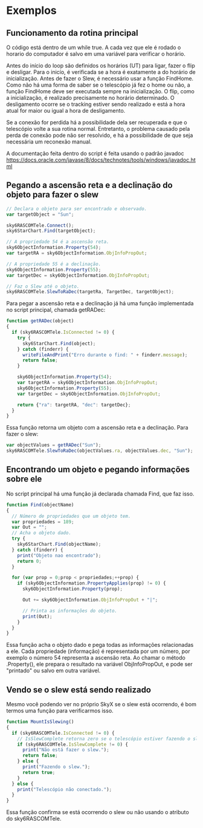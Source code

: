 # Exemplos

## Funcionamento da rotina principal

O código está dentro de um while true. A cada vez que ele é rodado o horario do computador é salvo em uma variável para verificar o horário.

Antes do início do loop são definidos os horários (UT) para ligar, fazer o flip e desligar.
Para o inicío, é verificada se a hora é exatamente a do horário de inicialização. Antes de fazer o Slew, é necessário usar a função FindHome. Como não há uma forma de saber se o telescópio já fez o home ou não, a função FindHome deve ser executada sempre na inicialização.
O flip, como a inicialização, é realizado precisamente no horário determinado.
O desligamento ocorre se o tracking estiver sendo realizado e está a hora atual for maior ou igual a hora de desligamento.

Se a conexão for perdida há a possibilidade dela ser recuperada e que o telescópio volte a sua rotina normal. Entretanto, o problema causado pela perda de conexão pode não ser resolvido, e há a possibilidade de que seja necessária um reconexão manual.

A documentação feita dentro do script é feita usando o padrão javadoc <https://docs.oracle.com/javase/8/docs/technotes/tools/windows/javadoc.html>

## Pegando a ascensão reta e a declinação do objeto para fazer o slew

```javascript
// Declara o objeto para ser encontrado e observado.
var targetObject = "Sun";

sky6RASCOMTele.Connect();
sky6StarChart.Find(targetObject);

// A propriedade 54 é a ascensão reta.
sky6ObjectInformation.Property(54);
var targetRA = sky6ObjectInformation.ObjInfoPropOut;

// A propriedade 55 é a declinação.
sky6ObjectInformation.Property(55);
var targetDec = sky6ObjectInformation.ObjInfoPropOut;

// Faz o Slew até o objeto.
sky6RASCOMTele.SlewToRaDec(targetRa, TargetDec, targetObject);
```

Para pegar a ascensão reta e a declinação já há uma função implementada no script principal, chamada getRADec:

```javascript
function getRADec(object)
{
  if (sky6RASCOMTele.IsConnected != 0) {
    try {
      sky6StarChart.Find(object);
    } catch (finderr) {
      writeFileAndPrint("Erro durante o find: " + finderr.message);
      return false;
    }

    sky6ObjectInformation.Property(54);
    var targetRA = sky6ObjectInformation.ObjInfoPropOut;
    sky6ObjectInformation.Property(55);
    var targetDec = sky6ObjectInformation.ObjInfoPropOut;

    return {"ra": targetRA, "dec": targetDec};
  }
}
```

Essa função retorna um objeto com a ascensão reta e a declinação. Para fazer o slew:

```javascript
var objectValues = getRADec("Sun");
sky6RASCOMTele.SlewToRaDec(objectValues.ra, objectValues.dec, "Sun");
```

## Encontrando um objeto e pegando informações sobre ele

No script principal há uma função já declarada chamada Find, que faz isso.

```javascript
function Find(objectName)
{
  // Número de propriedades que um objeto tem.
  var propriedades = 189;
  var Out = "";
  // Acha o objeto dado.
  try {
    sky6StarChart.Find(objectName);
  } catch (finderr) {
    print("Objeto nao encontrado");
    return 0;
  }

  for (var prop = 0;prop < propriedades;++prop) {
    if (sky6ObjectInformation.PropertyApplies(prop) != 0) {
      sky6ObjectInformation.Property(prop);

      Out += sky6ObjectInformation.ObjInfoPropOut + "|";

      // Printa as informações do objeto.
      print(Out);
    }
  }
}
```

Essa função acha o objeto dado e pega todas as informações relacionadas a ele. Cada propriedade (informação) é representada por um número, por exemplo o número 54 representa a ascensão reta. Ao chamar o método .Property(), ele prepara o resultado na variável ObjInfoPropOut, e pode ser "printado" ou salvo em outra variável.

## Vendo se o slew está sendo realizado

Mesmo você podendo ver no próprio SkyX se o slew está ocorrendo, é bom termos uma função para verificarmos isso.

```javascript
function MountIsSlewing()
{
  if (sky6RASCOMTele.IsConnected != 0) {
    // IsSlewComplete retorna zero se o telescópio estiver fazendo o slew.
    if (sky6RASCOMTele.IsSlewComplete != 0) {
      print("Não está fazer o slew.");
      return false;
    } else {
      print("Fazendo o slew.");
      return true;
    }
  } else {
    print("Telescópio não conectado.");
  }
}
```

Essa função confirma se está ocorrendo o slew ou não usando o atributo do sky6RASCOMTele.